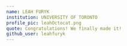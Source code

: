 ```yaml
---
name: LEAH FURYK
institution: UNIVERSITY OF TORONTO
profile_pic: leahOctocat.png
quote: Congratulations! We finally made it!
github_user: leahfuryk
---
```

